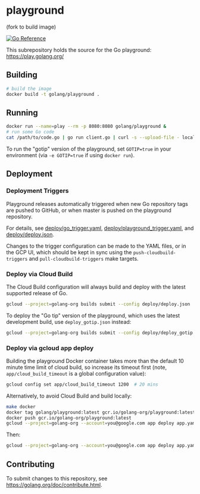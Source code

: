 # playground

(fork to build image)

[![Go Reference](https://pkg.go.dev/badge/golang.org/x/playground.svg)](https://pkg.go.dev/golang.org/x/playground)

This subrepository holds the source for the Go playground:
https://play.golang.org/

## Building

```bash
# build the image
docker build -t golang/playground .
```

## Running

```bash
docker run --name=play --rm -p 8080:8080 golang/playground &
# run some Go code
cat /path/to/code.go | go run client.go | curl -s --upload-file - localhost:8080/compile
```

To run the "gotip" version of the playground, set `GOTIP=true`
in your environment (via `-e GOTIP=true` if using `docker run`).

## Deployment

### Deployment Triggers

Playground releases automatically triggered when new Go repository tags are pushed to GitHub, or when master is pushed
on the playground repository.

For details, see [deploy/go_trigger.yaml](deploy/go_trigger.yaml),
[deploy/playground_trigger.yaml](deploy/playground_trigger.yaml),
and [deploy/deploy.json](deploy/deploy.json).

Changes to the trigger configuration can be made to the YAML files, or in the GCP UI, which should be kept in sync
using the `push-cloudbuild-triggers` and `pull-cloudbuild-triggers` make targets.

### Deploy via Cloud Build

The Cloud Build configuration will always build and deploy with the latest supported release of Go.

```bash
gcloud --project=golang-org builds submit --config deploy/deploy.json .
```

To deploy the "Go tip" version of the playground, which uses the latest
development build, use `deploy_gotip.json` instead:

```bash
gcloud --project=golang-org builds submit --config deploy/deploy_gotip.json .
```

### Deploy via gcloud app deploy

Building the playground Docker container takes more than the default 10 minute time limit of cloud build, so increase
its timeout first (note, `app/cloud_build_timeout` is a global configuration value):

```bash
gcloud config set app/cloud_build_timeout 1200  # 20 mins
```

Alternatively, to avoid Cloud Build and build locally:

```bash
make docker
docker tag golang/playground:latest gcr.io/golang-org/playground:latest
docker push gcr.io/golang-org/playground:latest
gcloud --project=golang-org --account=you@google.com app deploy app.yaml --image-url=gcr.io/golang-org/playground:latest
```

Then:

```bash
gcloud --project=golang-org --account=you@google.com app deploy app.yaml
```

## Contributing

To submit changes to this repository, see
https://golang.org/doc/contribute.html.
